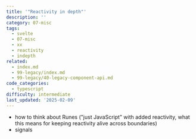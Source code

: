 ```yaml
---
title: '"Reactivity in depth"'
description: ''
category: 07-misc
tags:
  - svelte
  - 07-misc
  - xx
  - reactivity
  - indepth
related:
  - index.md
  - 99-legacy/index.md
  - 99-legacy/40-legacy-component-api.md
code_categories:
  - typescript
difficulty: intermediate
last_updated: '2025-02-09'
---
```


- how to think about Runes ("just JavaScript" with added reactivity, what this means for keeping reactivity alive across boundaries)
- signals
